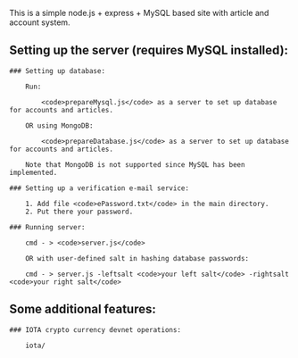 This is a simple node.js + express + MySQL based site with article and account system.

## Setting up the server (requires MySQL installed):

	### Setting up database:
	
		Run:
		
			<code>prepareMysql.js</code> as a server to set up database for accounts and articles.
			
		OR using MongoDB:
		
			<code>prepareDatabase.js</code> as a server to set up database for accounts and articles.
			
		Note that MongoDB is not supported since MySQL has been implemented.
		
	### Setting up a verification e-mail service:
	
		1. Add file <code>ePassword.txt</code> in the main directory.
		2. Put there your password.
		
	### Running server:
		
		cmd - > <code>server.js</code>
		
		OR with user-defined salt in hashing database passwords:
		
		cmd - > server.js -leftsalt <code>your left salt</code> -rightsalt <code>your right salt</code>

## Some additional features:

	### IOTA crypto currency devnet operations:
	
		iota/